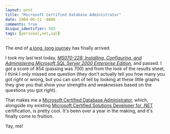 ```yaml
---
layout: post
title: "Microsoft Certified Database Administrator"
date: 2004-06-11 -0800
comments: true
disqus_identifier: 583
tags: [personal,net,sql]
---
```

The end of [a long, long
journey](/archive/2003/02/20/continuous-plight-for-training.aspx) has
finally arrived.

 I took my last test today, [*MS070-228: Installing, Configuring, and
Administering Microsoft SQL Server 2000 Enterprise
Edition*](http://www.microsoft.com/learning/exams/70-228.asp), and
passed. I got a score of 854 (passing was 700) and from the look of the
results sheet, I think I only missed one question (they don't actually
tell you how many you got right or wrong, but you can sort of tell by
looking at these little graphs they give you that show your strengths
and weaknesses based on the questions you got right).

 That makes me a [Microsoft Certified Database
Administrator](http://www.microsoft.com/learning/mcp/mcdba/default.asp),
which, alongside my existing [Microsoft Certified Solutions Developer
for .NET](http://www.microsoft.com/learning/mcp/mcsd/default.asp)
certification, is pretty cool. It's been over a year in the making, and
it's finally come to fruition.

 Yay, me!
